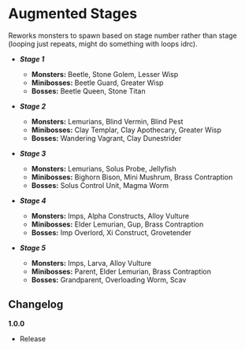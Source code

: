 # Augmented Stages

Reworks monsters to spawn based on stage number rather than stage (looping just repeats, might do something with loops idrc).

- ***Stage 1***
  - **Monsters:** Beetle, Stone Golem, Lesser Wisp
  - **Minibosses:** Beetle Guard, Greater Wisp
  - **Bosses:** Beetle Queen, Stone Titan

- ***Stage 2***
  - **Monsters:** Lemurians, Blind Vermin, Blind Pest
  - **Minibosses:** Clay Templar, Clay Apothecary, Greater Wisp
  - **Bosses:** Wandering Vagrant, Clay Dunestrider

- ***Stage 3***
  - **Monsters:** Lemurians, Solus Probe, Jellyfish
  - **Minibosses:** Bighorn Bison, Mini Mushrum, Brass Contraption
  - **Bosses:** Solus Control Unit, Magma Worm

- ***Stage 4***
  - **Monsters:** Imps, Alpha Constructs, Alloy Vulture
  - **Minibosses:** Elder Lemurian, Gup, Brass Contraption
  - **Bosses:** Imp Overlord, Xi Construct, Grovetender

- ***Stage 5***
  - **Monsters:** Imps, Larva, Alloy Vulture
  - **Minibosses:** Parent, Elder Lemurian, Brass Contraption
  - **Bosses:** Grandparent, Overloading Worm, Scav

## Changelog

**1.0.0**
* Release
